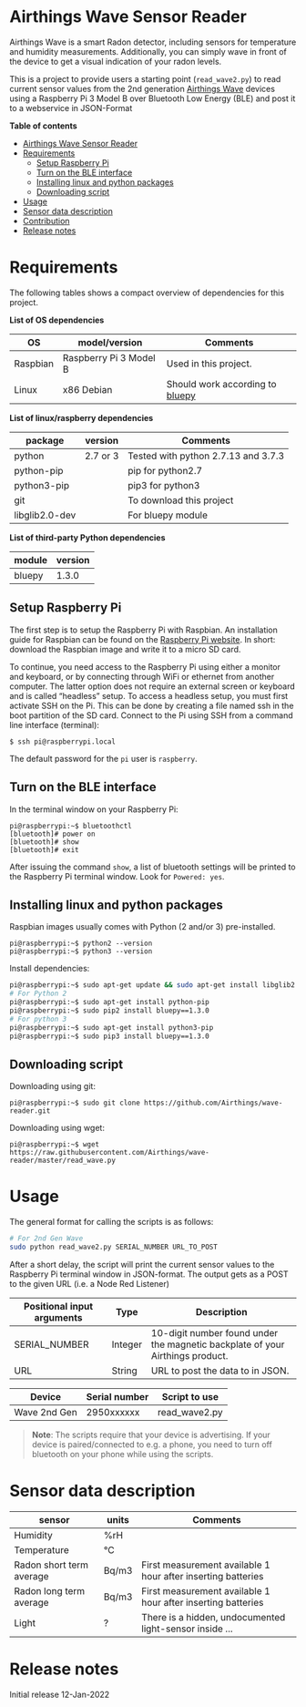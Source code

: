 # Airthings Wave Sensor Reader

Airthings Wave is a smart Radon detector, including sensors for temperature and humidity measurements.
Additionally, you can simply wave in front of the device to get a visual indication of your radon levels.

This is a project to provide users a starting point (```read_wave2.py```) to read current sensor
values from the 2nd generation [Airthings Wave](https://airthings.com/wave/) devices using a Raspberry Pi 3
Model B over Bluetooth Low Energy (BLE) and post it to a webservice in JSON-Format

**Table of contents**

- [Airthings Wave Sensor Reader](#airthings-wave-sensor-reader)
- [Requirements](#requirements)
  - [Setup Raspberry Pi](#setup-raspberry-pi)
  - [Turn on the BLE interface](#turn-on-the-ble-interface)
  - [Installing linux and python packages](#installing-linux-and-python-packages)
  - [Downloading script](#downloading-script)
- [Usage](#usage)
- [Sensor data description](#sensor-data-description)
- [Contribution](#contribution)
- [Release notes](#release-notes)

# Requirements

The following tables shows a compact overview of dependencies for this project.

**List of OS dependencies**

| OS          | model/version          | Comments              |
|-------------|------------------------|-----------------------|
| Raspbian    | Raspberry Pi 3 Model B | Used in this project. |
| Linux       | x86 Debian             | Should work according to [bluepy](https://github.com/IanHarvey/bluepy) |


**List of linux/raspberry dependencies**

| package        | version     | Comments                            |
|----------------|-------------|-------------------------------------|
| python         | 2.7 or 3    | Tested with python 2.7.13 and 3.7.3 |
| python-pip     |             | pip for python2.7                   |
| python3-pip    |             | pip3 for python3                    |
| git            |             | To download this project            |
| libglib2.0-dev |             | For bluepy module                   |

**List of third-party Python dependencies**

| module      | version     |
|-------------|-------------|
| bluepy      | 1.3.0       |


## Setup Raspberry Pi

The first step is to setup the Raspberry Pi with Raspbian. An installation guide for 
Raspbian can be found on the [Raspberry Pi website](https://www.raspberrypi.org/downloads/raspbian/).
In short: download the Raspbian image and write it to a micro SD card.

To continue, you need access to the Raspberry Pi using either a monitor and keyboard, or 
by connecting through WiFi or ethernet from another computer. The latter option does not 
require an external screen or keyboard and is called “headless” setup. To access a headless 
setup, you must first activate SSH on the Pi. This can be done by creating a file named ssh 
in the boot partition of the SD card. Connect to the Pi using SSH from a command line 
interface (terminal):

```
$ ssh pi@raspberrypi.local
```

The default password for the ```pi``` user is ```raspberry```.

## Turn on the BLE interface

In the terminal window on your Raspberry Pi:

```
pi@raspberrypi:~$ bluetoothctl
[bluetooth]# power on
[bluetooth]# show
[bluetooth]# exit
```

After issuing the command ```show```, a list of bluetooth settings will be printed
to the Raspberry Pi terminal window. Look for ```Powered: yes```.

## Installing linux and python packages

Raspbian images usually comes with Python (2 and/or 3) pre-installed.

```
pi@raspberrypi:~$ python2 --version
pi@raspberrypi:~$ python3 --version
```

Install dependencies:

```bash
pi@raspberrypi:~$ sudo apt-get update && sudo apt-get install libglib2.0-dev git
# For Python 2
pi@raspberrypi:~$ sudo apt-get install python-pip 
pi@raspberrypi:~$ sudo pip2 install bluepy==1.3.0
# For python 3
pi@raspberrypi:~$ sudo apt-get install python3-pip
pi@raspberrypi:~$ sudo pip3 install bluepy==1.3.0
```

## Downloading script

Downloading using git:

```
pi@raspberrypi:~$ sudo git clone https://github.com/Airthings/wave-reader.git
```

Downloading using wget:

```
pi@raspberrypi:~$ wget https://raw.githubusercontent.com/Airthings/wave-reader/master/read_wave.py
```

# Usage

The general format for calling the scripts is as follows:

```bash
# For 2nd Gen Wave
sudo python read_wave2.py SERIAL_NUMBER URL_TO_POST
```

After a short delay, the script will print the current sensor values to the 
Raspberry Pi terminal window in JSON-format. The output gets as a POST to the given URL (i.e. a Node Red Listener)


| Positional input arguments | Type | Description  |
|----------------------------|------|--------------|
| SERIAL_NUMBER | Integer | 10-digit number found under the magnetic backplate of your Airthings product.
| URL | String | URL to post the data to in JSON.

| Device          | Serial number   | Script to use         |
|-----------------|-----------------|-----------------------|
| Wave 2nd Gen    | 2950xxxxxx      | read_wave2.py         |

> **Note**: The scripts require that your device is advertising. If your device is paired/connected to e.g. a phone, you need to turn off bluetooth on your phone while using the scripts.

# Sensor data description

| sensor                        | units               | Comments |
|-------------------------------|---------------------|----------|
| Humidity                      | %rH                 | 
| Temperature                   | &deg;C              | 
| Radon short term average      | Bq/m3               | First measurement available 1 hour after inserting batteries
| Radon long term average       | Bq/m3               | First measurement available 1 hour after inserting batteries
| Light                         | ?                   | There is a hidden, undocumented light-sensor inside ...



# Release notes

Initial release 12-Jan-2022
